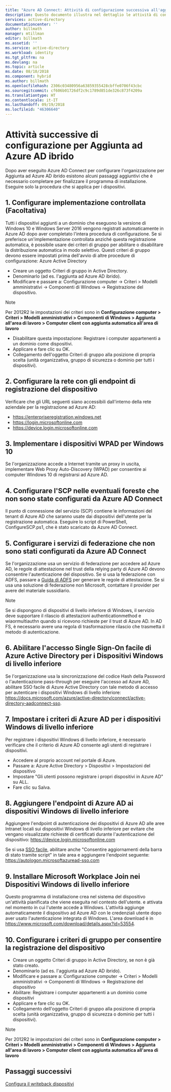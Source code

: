 ```yaml
---
title: "Azure AD Connect: Attività di configurazione successiva all'aggiunta ad Azure AD ibrido | Microsoft Docs"
description: Questo documento illustra nel dettaglio le attività di configurazione posteriori necessarie per completare l'aggiunta ad Azure AD ibrido
services: active-directory
documentationcenter: ''
author: billmath
manager: mtillman
editor: billmath
ms.assetid: ''
ms.service: active-directory
ms.workload: identity
ms.tgt_pltfrm: na
ms.devlang: na
ms.topic: article
ms.date: 08/10/2018
ms.component: hybrid
ms.author: billmath
ms.openlocfilehash: 2306c03480956a63859355428cbffe0706f43cbc
ms.sourcegitcommit: cf606b01726df2c9c1789d851de326c873f4209a
ms.translationtype: HT
ms.contentlocale: it-IT
ms.lasthandoff: 09/19/2018
ms.locfileid: "46306640"
---
```

# <a name="post-configuration-tasks-for-hybrid-azure-ad-join"></a>Attività successive di configurazione per Aggiunta ad Azure AD ibrido

Dopo aver eseguito Azure AD Connect per configurare l'organizzazione per Aggiunta ad Azure AD ibrido esistono alcuni passaggi aggiuntivi che è necessario completare per finalizzare il programma di installazione.  Eseguire solo la procedura che si applica per i dispositivi.

## <a name="1-configure-controlled-rollout-optional"></a>1. Configurare implementazione controllata (Facoltativa)
Tutti i dispositivi aggiunti a un dominio che eseguono la versione di Windows 10 e Windows Server 2016 vengono registrati automaticamente in Azure AD dopo aver completato l'intera procedura di configurazione. Se si preferisce un'implementazione controllata anziché questa registrazione automatica, è possibile usare dei criteri di gruppo per abilitare o disabilitare la distribuzione automatica in modo selettivo.  Questi criteri di gruppo devono essere impostati prima dell'avvio di altre procedure di configurazione: Azure Active Directory
* Creare un oggetto Criteri di gruppo in Active Directory.
* Denominarlo (ad es. l'aggiunta ad Azure AD ibrido).
* Modificare e passare a:  Configurazione computer -> Criteri > Modelli amministrativi -> Componenti di Windows -> Registrazione del dispositivo.

>[!NOTE]
>Per 2012R2 le impostazioni dei criteri sono in **Configurazione computer > Criteri > Modelli amministrativi > Componenti di Windows > Aggiunta all'area di lavoro > Computer client con aggiunta automatica all'area di lavoro**

* Disabilitare questa impostazione:  Registrare i computer appartenenti a un dominio come dispositivi.
* Applicare e fare clic su OK.
* Collegamento dell'oggetto Criteri di gruppo alla posizione di propria scelta (unità organizzativa, gruppo di sicurezza o dominio per tutti i dispositivi).

## <a name="2-configure-network-with-device-registration-endpoints"></a>2. Configurare la rete con gli endpoint di registrazione del dispositivo
Verificare che gli URL seguenti siano accessibili dall'interno della rete aziendale per la registrazione ad Azure AD:

* https://enterpriseregistration.windows.net
* https://login.microsoftonline.com
* https://device.login.microsoftonline.com 

## <a name="3-implement-wpad-for-windows-10-devices"></a>3. Implementare i dispositivi WPAD per Windows 10
Se l'organizzazione accede a Internet tramite un proxy in uscita, implementare Web Proxy Auto-Discovery (WPAD) per consentire ai computer Windows 10 di registrarsi ad Azure AD.

## <a name="4-configure-the-scp-in-any-forests-that-were-not-configured-by-azure-ad-connect"></a>4. Configurare l'SCP nelle eventuali foreste che non sono state configurati da Azure AD Connect 

Il punto di connessione del servizio (SCP) contiene le informazioni del tenant di Azure AD che saranno usate dai dispositivi dell'utente per la registrazione automatica.  Eseguire lo script di PowerShell, ConfigureSCP.ps1, che è stato scaricato da Azure AD Connect.

## <a name="5-configure-any-federation-service-that-was-not-configured-by-azure-ad-connect"></a>5. Configurare i servizi di federazione che non sono stati configurati da Azure AD Connect

Se l'organizzazione usa un servizio di federazione per accedere ad Azure AD, le regole di attestazione nel trust della relying party di Azure AD devono consentire l'autenticazione del dispositivo. Se si usa la federazione con ADFS, passare a [Guida di ADFS](https://aka.ms/aadrptclaimrules) per generare le regole di attestazione. Se si usa una soluzione di federazione non Microsoft, contattare il provider per avere del materiale sussidiario.  

>[!NOTE]
>Se si dispongono di dispositivi di livello inferiore di Windows, il servizio deve supportare il rilascio di attestazioni authenticationmethod e wiaormultiauthn quando si ricevono richieste per il trust di Azure AD. In AD FS, è necessario avere una regola di trasformazione rilascio che trasmetta il metodo di autenticazione.

## <a name="6-enable-azure-ad-seamless-sso-for-windows-down-level-devices"></a>6. Abilitare l'accesso Single Sign-On facile di Azure Active Directory per i Dispositivi Windows di livello inferiore

Se l'organizzazione usa la sincronizzazione del codice Hash della Password o l'autenticazione pass-through per eseguire l'accesso ad Azure AD, abilitare SSO facile di Azure Active Directory con tale metodo di accesso per autenticare i dispositivi Windows di livello inferiore:  https://docs.microsoft.com/azure/active-directory/connect/active-directory-aadconnect-sso. 

## <a name="7-set-azure-ad-policy-for-windows-down-level-devices"></a>7. Impostare i criteri di Azure AD per i dispositivi Windows di livello inferiore

Per registrare i dispositivi Windows di livello inferiore, è necessario verificare che il criterio di Azure AD consente agli utenti di registrare i dispositivi. 

* Accedere al proprio account nel portale di Azure.
* Passare a: Azure Active Directory > Dispositivi > Impostazioni del dispositivo
* Impostare "Gli utenti possono registrare i propri dispositivi in Azure AD" su ALL.
* Fare clic su Salva.

## <a name="8-add-azure-ad-endpoint-to-windows-down-level-devices"></a>8. Aggiungere l'endpoint di Azure AD ai dispositivi Windows di livello inferiore

Aggiungere l'endpoint di autenticazione dei dispositivi di Azure AD alle aree Intranet locali sui dispositivi Windows di livello inferiore per evitare che vengano visualizzate richieste di certificati durante l'autenticazione del dispositivo: https://device.login.microsoftonline.com 

Se si usa [SSO facile](https://aka.ms/hybrid/sso), abilitare anche "Consentire aggiornamenti della barra di stato tramite script" in tale area e aggiungere l'endpoint seguente: https://autologon.microsoftazuread-sso.com 

## <a name="9-install-microsoft-workplace-join-on-windows-down-level-devices"></a>9. Installare Microsoft Workplace Join nei Dispositivi Windows di livello inferiore

Questo programma di installazione crea nel sistema del dispositivo un'attività pianificata che viene eseguita nel contesto dell'utente. e attivata nel momento in cui l'utente accede a Windows. L'attività aggiunge automaticamente il dispositivo ad Azure AD con le credenziali utente dopo aver usato l'autenticazione integrata di Windows. L'area download è in https://www.microsoft.com/download/details.aspx?id=53554. 

## <a name="10-configure-group-policy-to-allow-device-registration"></a>10. Configurare i criteri di gruppo per consentire la registrazione del dispositivo

* Creare un oggetto Criteri di gruppo in Active Directory, se non è già stato creato.
* Denominarlo (ad es. l'aggiunta ad Azure AD ibrido).
* Modificare e passare a:  Configurazione computer -> Criteri > Modelli amministrativi -> Componenti di Windows -> Registrazione del dispositivo
* Abilitare:  Registrare i computer appartenenti a un dominio come dispositivi
* Applicare e fare clic su OK.
* Collegamento dell'oggetto Criteri di gruppo alla posizione di propria scelta (unità organizzativa, gruppo di sicurezza o dominio per tutti i dispositivi).

>[!NOTE]
>Per 2012R2 le impostazioni dei criteri sono in **Configurazione computer > Criteri > Modelli amministrativi > Componenti di Windows > Aggiunta all'area di lavoro > Computer client con aggiunta automatica all'area di lavoro**

## <a name="next-steps"></a>Passaggi successivi
[Configura il writeback dispositivi](how-to-connect-device-writeback.md)
